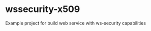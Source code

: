 wssecurity-x509
===============

Example project for build web service with ws-security capabilities
